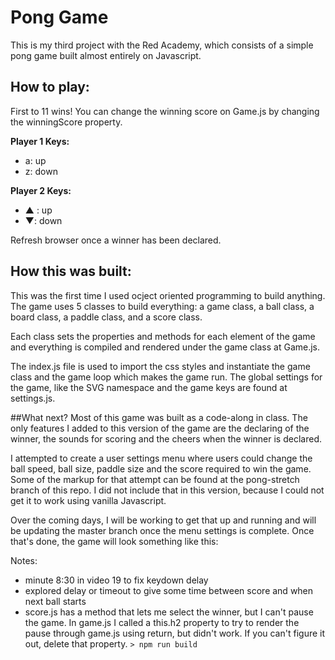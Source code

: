 # Pong Game

This is my third project with the Red Academy, which consists of a simple pong game built almost entirely on Javascript. 

## How to play:
First to 11 wins!
You can change the winning score on Game.js by changing the winningScore property. 

**Player 1 Keys:**
* a: up
* z: down

**Player 2 Keys:**
* ▲ : up
* ▼: down

Refresh browser once a winner has been declared.

## How this was built:
This was the first time I used ocject oriented programming to build anything. The game uses 5 classes to build everything: a game class, a ball class, a board class, a paddle class, and a score class. 

Each class sets the properties and methods for each element of the game and everything is compiled and rendered under the game class at Game.js. 

The index.js file is used to import the css styles and instantiate the game class and the game loop which makes the game run. The global settings for the game, like the SVG namespace and the game keys are found at settings.js. 

##What next?
Most of this game was built as a code-along in class. The only features I added to this version of the game are the declaring of the winner, the sounds for scoring and the cheers when the winner is declared. 

I attempted to create a user settings menu where users could change the ball speed, ball size, paddle size and the score required to win the game. Some of the markup for that attempt can be found at the pong-stretch branch of this repo. I did not include that in this version, because I could not get it to work using vanilla Javascript. 

Over the coming days, I will be working to get that up and running and will be updating the master branch once the menu settings is complete. Once that's done, the game will look something like this:

Notes:
- minute 8:30 in video 19 to fix keydown delay
- explored delay or timeout to give some time between score and when next ball starts
- score.js has a method that lets me select the winner, but I can't pause the game. In game.js I called a this.h2 property to try to render the pause through game.js using return, but didn't work. If you can't figure it out, delete that property. 
`> npm run build`